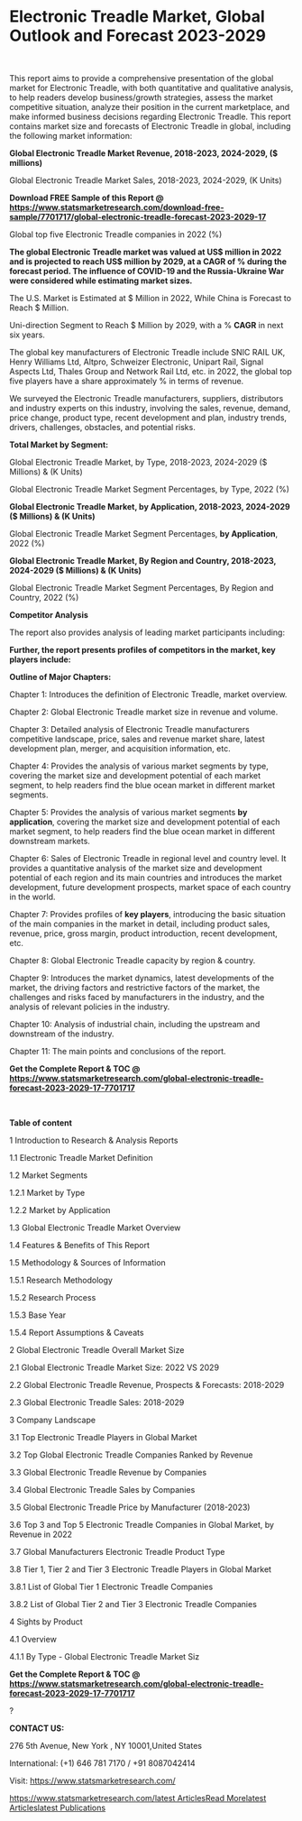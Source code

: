 <h1>Electronic Treadle Market, Global Outlook and Forecast 2023-2029</h1><br/><p>This report aims to provide a comprehensive presentation of the global market for Electronic Treadle, with both quantitative and qualitative analysis, to help readers develop business/growth strategies, assess the market competitive situation, analyze their position in the current marketplace, and make informed business decisions regarding Electronic Treadle. This report contains market size and forecasts of Electronic Treadle in global, including the following market information:</p>
 
 
 
 <p><strong>Global Electronic Treadle Market Revenue, 2018-2023, 2024-2029, ($ millions)</strong></p>
 
 
 
 <p>Global Electronic Treadle Market Sales, 2018-2023, 2024-2029, (K Units)</p>
 
 
 
 <p><strong>Download FREE Sample of this Report @ <a href="https://www.statsmarketresearch.com/download-free-sample/7701717/global-electronic-treadle-forecast-2023-2029-17">https://www.statsmarketresearch.com/download-free-sample/7701717/global-electronic-treadle-forecast-2023-2029-17</a></strong></p>
 
 
 
 <p>Global top five Electronic Treadle companies in 2022 (%)</p>
 
 
 
 <p><strong>The global Electronic Treadle market was valued at US$ million in 2022 and is projected to reach US$ million by 2029, at a <strong>CAGR</strong> of % during the forecast period. The influence of COVID-19 and the Russia-Ukraine War were considered while estimating market sizes.</strong></p>
 
 
 
 <p>The U.S. Market is Estimated at $ Million in 2022, While China is Forecast to Reach $ Million.</p>
 
 
 
 <p>Uni-direction Segment to Reach $ Million by 2029, with a % <strong>CAGR</strong> in next six years.</p>
 
 
 
 <p>The global key manufacturers of Electronic Treadle include SNIC RAIL UK, Henry Williams Ltd, Altpro, Schweizer Electronic, Unipart Rail, Signal Aspects Ltd, Thales Group and Network Rail Ltd, etc. in 2022, the global top five players have a share approximately % in terms of revenue.</p>
 
 
 
 <p>We surveyed the Electronic Treadle manufacturers, suppliers, distributors and industry experts on this industry, involving the sales, revenue, demand, price change, product type, recent development and plan, industry trends, drivers, challenges, obstacles, and potential risks.</p>
 
 
 
 <p><strong>Total Market by Segment:</strong></p>
 
 
 
 <p>Global Electronic Treadle Market, by Type, 2018-2023, 2024-2029 ($ Millions) & (K Units)</p>
 
 
 
 <p>Global Electronic Treadle Market Segment Percentages, by Type, 2022 (%)</p>
 
 
 
 <p><strong>Global Electronic Treadle Market, <strong>by Application</strong>, 2018-2023, 2024-2029 ($ Millions) & (K Units)</strong></p>
 
 
 
 <p>Global Electronic Treadle Market Segment Percentages, <strong>by Application</strong>, 2022 (%)</p>
 
 
 
 <p><strong>Global Electronic Treadle Market, By Region and Country, 2018-2023, 2024-2029 ($ Millions) & (K Units)</strong></p>
 
 
 
 <p>Global Electronic Treadle Market Segment Percentages, By Region and Country, 2022 (%)</p>
 
 
 
 <p><strong>Competitor Analysis</strong></p>
 
 
 
 <p>The report also provides analysis of leading market participants including:</p>
 
 
 
 <p><strong>Further, the report presents profiles of competitors in the market, <strong>key players</strong> include:</strong></p>
 
 
 
 <p><strong>Outline of Major Chapters:</strong></p>
 
 
 
 <p>Chapter 1: Introduces the definition of Electronic Treadle, market overview.</p>
 
 
 
 <p>Chapter 2: Global Electronic Treadle market size in revenue and volume.</p>
 
 
 
 <p>Chapter 3: Detailed analysis of Electronic Treadle manufacturers competitive landscape, price, sales and revenue market share, latest development plan, merger, and acquisition information, etc.</p>
 
 
 
 <p>Chapter 4: Provides the analysis of various market segments by type, covering the market size and development potential of each market segment, to help readers find the blue ocean market in different market segments.</p>
 
 
 
 <p>Chapter 5: Provides the analysis of various market segments <strong>by application</strong>, covering the market size and development potential of each market segment, to help readers find the blue ocean market in different downstream markets.</p>
 
 
 
 <p>Chapter 6: Sales of Electronic Treadle in regional level and country level. It provides a quantitative analysis of the market size and development potential of each region and its main countries and introduces the market development, future development prospects, market space of each country in the world.</p>
 
 
 
 <p>Chapter 7: Provides profiles of <strong>key players</strong>, introducing the basic situation of the main companies in the market in detail, including product sales, revenue, price, gross margin, product introduction, recent development, etc.</p>
 
 
 
 <p>Chapter 8: Global Electronic Treadle capacity by region & country.</p>
 
 
 
 <p>Chapter 9: Introduces the market dynamics, latest developments of the market, the driving factors and restrictive factors of the market, the challenges and risks faced by manufacturers in the industry, and the analysis of relevant policies in the industry.</p>
 
 
 
 <p>Chapter 10: Analysis of industrial chain, including the upstream and downstream of the industry.</p>
 
 
 
 <p>Chapter 11: The main points and conclusions of the report.</p>
 
 
 
 <div><b>Get the Complete Report & TOC @ <a href="https://www.statsmarketresearch.com/global-electronic-treadle-forecast-2023-2029-17-7701717">https://www.statsmarketresearch.com/global-electronic-treadle-forecast-2023-2029-17-7701717</a></b></div>
 
 
 
 <p><br />
 
 <b>Table of content</b></p>
 
 
 
 <p>1 Introduction to Research & Analysis Reports<br />
 
 1.1 Electronic Treadle Market Definition<br />
 
 1.2 Market Segments<br />
 
 1.2.1 Market by Type<br />
 
 1.2.2 Market by Application<br />
 
 1.3 Global Electronic Treadle Market Overview<br />
 
 1.4 Features & Benefits of This Report<br />
 
 1.5 Methodology & Sources of Information<br />
 
 1.5.1 Research Methodology<br />
 
 1.5.2 Research Process<br />
 
 1.5.3 Base Year<br />
 
 1.5.4 Report Assumptions & Caveats<br />
 
 2 Global Electronic Treadle Overall Market Size<br />
 
 2.1 Global Electronic Treadle Market Size: 2022 VS 2029<br />
 
 2.2 Global Electronic Treadle Revenue, Prospects & Forecasts: 2018-2029<br />
 
 2.3 Global Electronic Treadle Sales: 2018-2029<br />
 
 3 Company Landscape<br />
 
 3.1 Top Electronic Treadle Players in Global Market<br />
 
 3.2 Top Global Electronic Treadle Companies Ranked by Revenue<br />
 
 3.3 Global Electronic Treadle Revenue by Companies<br />
 
 3.4 Global Electronic Treadle Sales by Companies<br />
 
 3.5 Global Electronic Treadle Price by Manufacturer (2018-2023)<br />
 
 3.6 Top 3 and Top 5 Electronic Treadle Companies in Global Market, by Revenue in 2022<br />
 
 3.7 Global Manufacturers Electronic Treadle Product Type<br />
 
 3.8 Tier 1, Tier 2 and Tier 3 Electronic Treadle Players in Global Market<br />
 
 3.8.1 List of Global Tier 1 Electronic Treadle Companies<br />
 
 3.8.2 List of Global Tier 2 and Tier 3 Electronic Treadle Companies<br />
 
 4 Sights by Product<br />
 
 4.1 Overview<br />
 
 4.1.1 By Type - Global Electronic Treadle Market Siz</p>
 
 
 
 <div><b>Get the Complete Report & TOC @ <a href="https://www.statsmarketresearch.com/global-electronic-treadle-forecast-2023-2029-17-7701717">https://www.statsmarketresearch.com/global-electronic-treadle-forecast-2023-2029-17-7701717</a></b></div>
 
 
 
 <p>? </p>
 
 
 
 <p><b>CONTACT US:</b><br />
 
 276 5th Avenue, New York , NY 10001,United States<br />
 
 International: (+1) 646 781 7170 / +91 8087042414<br />
 
 Visit: <a href="https://www.statsmarketresearch.com/">https://www.statsmarketresearch.com/</a><br />
 
 <a href="https://gyeongbokgung.com">https://www.statsmarketresearch.com/</a><a href="https://hallyeomaritime.com">latest Articles</a><a href="https://jingwansa.com">Read More</a><a href="https://nguoiviet.jp/">latest Articles</a><a href="https://www.intelmarketresearch.com/">latest Publications</a></p>